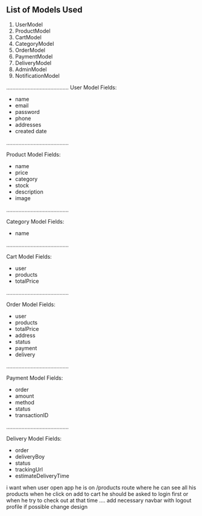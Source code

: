 List of Models Used
-----------------------------------------
1. UserModel
2. ProductModel
3. CartModel
4. CategoryModel
5. OrderModel
6. PaymentModel
7. DeliveryModel
8. AdminModel
10. NotificationModel

.........................................
User Model Fields:
*  name
*  email
*  password
*  phone
*  addresses
* created date

.........................................

Product Model Fields:
* name
* price
* category
* stock
* description
* image

.........................................

Category Model Fields:
* name

.........................................

Cart Model Fields:
* user
* products
* totalPrice

.........................................

Order Model Fields:
* user
* products
* totalPrice
* address
* status
* payment
* delivery

.........................................

Payment Model Fields:
* order
* amount
* method
* status
* transactionID

.........................................

Delivery Model Fields:
* order
* deliveryBoy
* status
* trackingUrl
* estimateDeliveryTime

i want when user open app he is on /products route where he can see all his products when he click on add to cart he should be asked to login first or when he try to check out at that time .... add necessary navbar with logout profile if possible change design